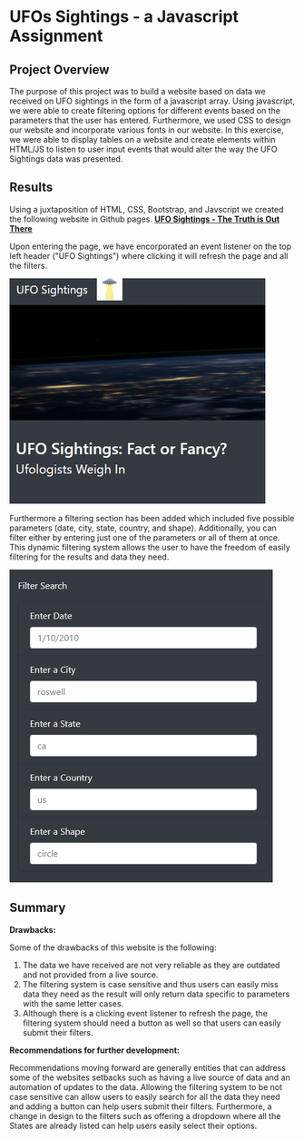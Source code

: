 # UFOs Sightings - a Javascript Assignment


## Project Overview

The purpose of this project was to build a website based on data we received on UFO sightings in the form of a javascript array. Using javascript, we were able to create filtering options for different events based on the parameters that the user has entered. Furthermore, we used CSS to design our website and incorporate various fonts in our website. In this exercise, we were able to display tables on a website and create elements within HTML/JS to listen to user input events that would alter the way the UFO Sightings data was presented. 

## Results

Using a juxtaposition of HTML, CSS, Bootstrap, and Javscript we created the following website in Github pages. **[UFO Sightings - The Truth is Out There](https://jeremysz0419.github.io/UFOs/)** 

Upon entering the page, we have encorporated an event listener on the top left header ("UFO Sightings") where clicking it will refresh the page and all the filters.

![heading](https://github.com/jeremysz0419/UFOs/blob/main/static/images/heading.PNG)

Furthermore a filtering section has been added which included five possible parameters (date, city, state, country, and shape). Additionally, you can filter either by entering just one of the parameters or all of them at once. This dynamic filtering system allows the user to have the freedom of easily filtering for the results and data they need.

![filter](https://github.com/jeremysz0419/UFOs/blob/main/static/images/filter.PNG)

## Summary

**Drawbacks:**

Some of the drawbacks of this website is the following:
1. The data we have received are not very reliable as they are outdated and not provided from a live source. 
2. The filtering system is case sensitive and thus users can easily miss data they need as the result will only return data specific to parameters with the same letter cases. 
3. Although there is a clicking event listener to refresh the page, the filtering system should need a button as well so that users can easily submit their filters. 

**Recommendations for further development:**

Recommendations moving forward are generally entities that can address some of the websites setbacks such as having a live source of data and an automation of updates to the data. Allowing the filtering system to be not case sensitive can allow users to easily search for all the data they need and adding a button can help users submit their filters. Furthermore, a change in design to the filters such as offering a dropdown where all the States are already listed can help users easily select their options. 
 
